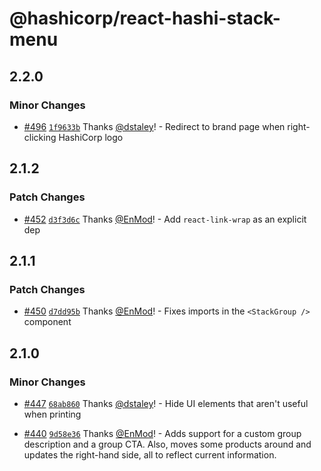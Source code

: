 # @hashicorp/react-hashi-stack-menu

## 2.2.0

### Minor Changes

- [#496](https://github.com/hashicorp/react-components/pull/496) [`1f9633b`](https://github.com/hashicorp/react-components/commit/1f9633bef6b7d9237adc901efb5a2175e32e3efb) Thanks [@dstaley](https://github.com/dstaley)! - Redirect to brand page when right-clicking HashiCorp logo

## 2.1.2

### Patch Changes

- [#452](https://github.com/hashicorp/react-components/pull/452) [`d3f3d6c`](https://github.com/hashicorp/react-components/commit/d3f3d6c7f4ba739979109694fd18f1ad3101eee9) Thanks [@EnMod](https://github.com/EnMod)! - Add `react-link-wrap` as an explicit dep

## 2.1.1

### Patch Changes

- [#450](https://github.com/hashicorp/react-components/pull/450) [`d7dd95b`](https://github.com/hashicorp/react-components/commit/d7dd95bef67a28f15be95d81a94db10eb36ffa7c) Thanks [@EnMod](https://github.com/EnMod)! - Fixes imports in the `<StackGroup />` component

## 2.1.0

### Minor Changes

- [#447](https://github.com/hashicorp/react-components/pull/447) [`68ab860`](https://github.com/hashicorp/react-components/commit/68ab860ae59f6df3b81a57eee953f6c33af3a75b) Thanks [@dstaley](https://github.com/dstaley)! - Hide UI elements that aren't useful when printing

- [#440](https://github.com/hashicorp/react-components/pull/440) [`9d58e36`](https://github.com/hashicorp/react-components/commit/9d58e36808c6d12aeeb283fb8fed8706e121dcc0) Thanks [@EnMod](https://github.com/EnMod)! - Adds support for a custom group description and a group CTA. Also, moves some products around and updates the right-hand side, all to reflect current information.
